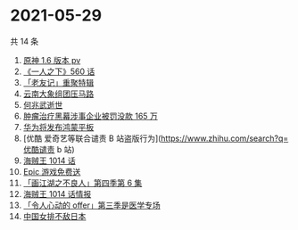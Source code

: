 # 2021-05-29

共 14 条

<!-- BEGIN -->
<!-- 最后更新时间 Sat May 29 2021 15:19:36 GMT+0800 (China Standard Time) -->

1. [原神 1.6 版本 pv](https://www.zhihu.com/search?q=原神)
2. [《一人之下》560 话](https://www.zhihu.com/search?q=一人之下)
3. [「老友记」重聚特辑](https://www.zhihu.com/search?q=老友记重聚)
4. [云南大象组团压马路](https://www.zhihu.com/search?q=云南大象)
5. [何兆武逝世](https://www.zhihu.com/search?q=何兆武)
6. [肿瘤治疗黑幕涉事企业被罚没款 165 万](https://www.zhihu.com/search?q=肿瘤治疗黑幕)
7. [华为将发布鸿蒙平板](https://www.zhihu.com/search?q=鸿蒙平板)
8. [优酷 爱奇艺等联合谴责 B 站盗版行为](https://www.zhihu.com/search?q=优酷谴责 b 站)
9. [海贼王 1014 话](https://www.zhihu.com/search?q=海贼王)
10. [Epic 游戏免费送](https://www.zhihu.com/search?q=Epic)
11. [「画江湖之不良人」第四季第 6 集](https://www.zhihu.com/search?q=画江湖之不良人第四季)
12. [海贼王 1014 话情报](https://www.zhihu.com/search?q=海贼王)
13. [「令人心动的 offer」第三季是医学专场](https://www.zhihu.com/search?q=令人心动的offer第三季)
14. [中国女排不敌日本](https://www.zhihu.com/search?q=中国女排)

<!-- END -->
